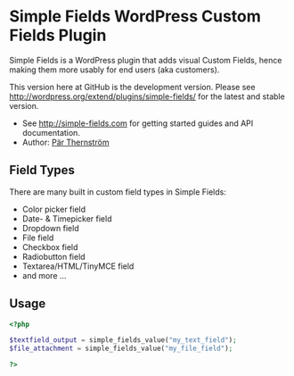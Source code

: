 Simple Fields WordPress Custom Fields Plugin
============================================

Simple Fields is a WordPress plugin that adds visual Custom Fields, 
hence making them more usably for end users (aka customers). 

This version here at GitHub is the development version. Please see
http://wordpress.org/extend/plugins/simple-fields/
for the latest and stable version.

* See http://simple-fields.com for getting started guides and API documentation.
* Author: [Pär Thernström](https://twitter.com/eskapism "@eskapism")

## Field Types

There are many built in custom field types in Simple Fields:

* Color picker field
* Date- & Timepicker field
* Dropdown field
* File field
* Checkbox field
* Radiobutton field
* Textarea/HTML/TinyMCE field
* and more ...

## Usage
```php
<?php

$textfield_output = simple_fields_value("my_text_field");
$file_attachment = simple_fields_value("my_file_field");

?>
```
